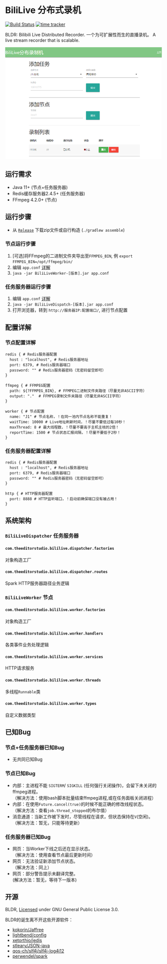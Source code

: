 # BiliLive 分布式录机

[![Build Status](https://travis-ci.org/ssysm/BLDR.svg?branch=master)](https://travis-ci.org/ssysm/BLDR)
[![time tracker](https://wakatime.com/badge/github/ssysm/BLDR.svg)](https://wakatime.com/badge/github/ssysm/BLDR)

BLDR: Bilibili Live Distributed Recorder. 一个为可扩展性而生的直播录机。 A live stream recorder that is scalable. 

![ScreenShot](BiliLiveDispatcher/src/main/resources/web.png)

## 运行需求
 - Java 11+ (节点+任务服务器)
 - Redis缓存服务器2.4.5+ (任务服务器)
 - FFmpeg 4.2.0+ (节点) 

## 运行步骤

-  从 [`Release`](https://github.com/ssysm/BLDR/releases) 下载zip文件或自行构造 (`./gradlew assemble`)

### 节点运行步骤
1. [可选]将FFmpeg的二进制文件夹导出至`FFMPEG_BIN`, 例 `export FFMPEG_BIN=/opt/ffmpeg/bin/`
1. 编辑 `app.conf` [详解](#节点配置详解)
1. `java -jar BiliLiveWorker-[版本].jar app.conf`

### 任务服务器运行步骤

1. 编辑 `app.conf` [详解](#任务服务器配置详解)
1. `java -jar BiliLiveDispatch-[版本].jar app.conf`
1. 打开浏览器，转到 `http://服务器IP:配置端口/`, 进行节点配置

## 配置详解

### 节点配置详解
```$HOCON
redis { # Redis服务器配置
  host : "localhost", # Redis服务器地址
  port: 6379, # Redis服务器端口
  password: "" # Redis服务器密码（无密码留空即可）
}

ffmpeg { # FFMPEG配置
  path: ${?FFMPEG_BIN}, # FFMPEG二进制文件夹路径（尽量无非ASCII字符）
  output: "."  # FFMPEG录制文件夹路径（尽量无非ASCII字符）
}

worker { # 节点配置
  name: "J1" # 节点名称，！在同一池内节点名称不能重复！
  waitTime: 10000 # Live地址刷新时间，！尽量不要低过每10秒！
  maxThread: 8 # 最大线程数，！尽量不要高于主机主核的2倍！
  reportTime: 1500 # 节点状态汇报间隔，！尽量不要低于2秒！
}
```

### 任务服务器配置详解

```$HOCON
redis { # Redis服务器配置
  host : "localhost", # Redis服务器地址
  port: 6379, # Redis服务器端口
  password: "" # Redis服务器密码（无密码留空即可）
}

http { # HTTP服务器配置
  port: 8888 # HTTP监听端口，！启动前确保端口没有被占用！
}
```

## 系统架构

### `BiliLiveDispatcher` 任务服务器

#### `com.theeditorstudio.bililive.dispatcher.factories`
对象构造工厂

#### `com.theeditorstudio.bililive.dispatcher.routes`
Spark HTTP服务器路径业务逻辑

### `BiliLiveWorker` 节点

#### `com.theeditorstudio.bililive.worker.factories`
对象构造工厂

#### `com.theeditorstudio.bililive.worker.handlers`
各类事件业务处理逻辑

#### `com.theeditorstudio.bililive.worker.services`
HTTP请求服务

#### `com.theeditorstudio.bililive.worker.threads`
多线程`Runnable`类

#### `com.theeditorstudio.bililive.worker.types`
自定义数据类型

## 已知Bug

### 节点+任务服务器已知Bug
 - 无共同已知Bug

### 节点已知Bug
 - 内部：主进程不能 `SIGTERM`/ `SIGKILL` (任何强行关闭操作)，会留下未关闭的ffmpeg进程。\
    （解决方法：使用bash脚本批量结束ffmpeg进程,或在任务面板关闭进程）
 - 内部：在使用`Future.cancel(true)`的时候不能正确的修改线程状态。\
    （解决方法：查看`job.thread_stopped`的布尔值）
 - 消息通道：当新工作被下发时，尽管线程在请求，但状态保持在`V`(空闲)。\
    （解决方法：暂无，只能等待更新）

### 任务服务器已知Bug
 - 网页：当Worker下线之后还在显示状态。\
    （解决方法：使用查看节点最后更新时间）
 - 网页：无法验证新添加节点状态。\
    （解决方法：同上）
 - 网页：部分警告提示未翻译完整。\
    (解决方法：暂无，等待下一版本)

## 开源

BLDR, [Licensed](LICENSE) under GNU General Public License 3.0.

BLDR的诞生离不开这些开源软件：
 - [kokorin/Jaffree](https://github.com/kokorin/Jaffree)
 - [lightbend/config](https://github.com/lightbend/config)
 - [xetorthio/jedis](https://github.com/xetorthio/jedis)
 - [stleary/JSON-java](https://github.com/stleary/JSON-java)
 - [qos-ch/slf4j/slf4j-log4j12](https://github.com/qos-ch/slf4j/tree/master/slf4j-log4j12)
 - [perwendel/spark](https://github.com/perwendel/spark)